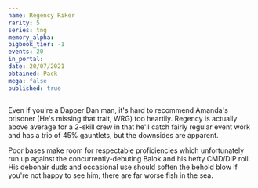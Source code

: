 ```yaml
---
name: Regency Riker
rarity: 5
series: tng
memory_alpha:
bigbook_tier: -1
events: 20
in_portal:
date: 20/07/2021
obtained: Pack
mega: false
published: true
---
```


Even if you're a Dapper Dan man, it's hard to recommend Amanda's prisoner (He's missing that trait, WRG) too heartily. Regency is actually above average for a 2-skill crew in that he'll catch fairly regular event work and has a trio of 45% gauntlets, but the downsides are apparent.

Poor bases make room for respectable proficiencies which unfortunately run up against the concurrently-debuting Balok and his hefty CMD/DIP roll. His debonair duds and occasional use should soften the behold blow if you're not happy to see him; there are far worse fish in the sea.

